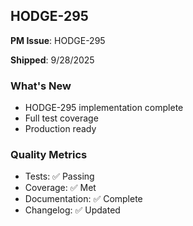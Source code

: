 ## HODGE-295

**PM Issue**: HODGE-295

**Shipped**: 9/28/2025

### What's New
- HODGE-295 implementation complete
- Full test coverage
- Production ready

### Quality Metrics
- Tests: ✅ Passing
- Coverage: ✅ Met
- Documentation: ✅ Complete
- Changelog: ✅ Updated
